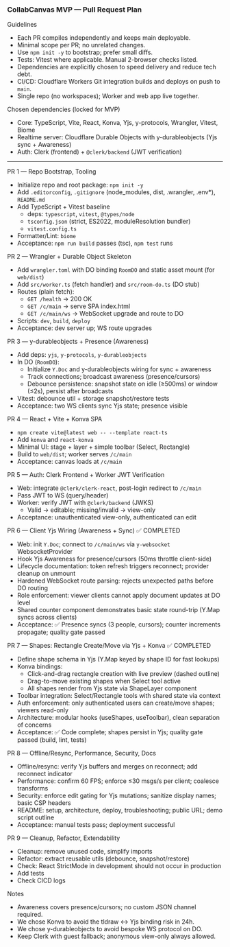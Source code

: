 ### CollabCanvas MVP — Pull Request Plan

Guidelines
- Each PR compiles independently and keeps main deployable.
- Minimal scope per PR; no unrelated changes.
- Use `npm init -y` to bootstrap; prefer small diffs.
- Tests: Vitest where applicable. Manual 2-browser checks listed.
- Dependencies are explicitly chosen to speed delivery and reduce tech debt.
- CI/CD: Cloudflare Workers Git integration builds and deploys on push to `main`.
- Single repo (no workspaces); Worker and web app live together.

Chosen dependencies (locked for MVP)
- Core: TypeScript, Vite, React, Konva, Yjs, y-protocols, Wrangler, Vitest, Biome
- Realtime server: Cloudflare Durable Objects with y-durableobjects (Yjs sync + Awareness)
- Auth: Clerk (frontend) + `@clerk/backend` (JWT verification)

---

PR 1 — Repo Bootstrap, Tooling
- Initialize repo and root package: `npm init -y`
- Add `.editorconfig`, `.gitignore` (node_modules, dist, .wrangler, .env*), `README.md`
- Add TypeScript + Vitest baseline
  - deps: `typescript`, `vitest`, `@types/node`
  - `tsconfig.json` (strict, ES2022, moduleResolution bundler)
  - `vitest.config.ts`
- Formatter/Lint: `biome`
- Acceptance: `npm run build` passes (tsc), `npm test` runs

PR 2 — Wrangler + Durable Object Skeleton
- Add `wrangler.toml` with DO binding `RoomDO` and static asset mount (for `web/dist`)
- Add `src/worker.ts` (fetch handler) and `src/room-do.ts` (DO stub)
- Routes (plain fetch):
  - `GET /health` → 200 OK
  - `GET /c/main` → serve SPA index.html
  - `GET /c/main/ws` → WebSocket upgrade and route to DO
- Scripts: `dev`, `build`, `deploy`
- Acceptance: dev server up; WS route upgrades

PR 3 — y-durableobjects + Presence (Awareness)
- Add deps: `yjs`, `y-protocols`, `y-durableobjects`
- In DO (`RoomDO`):
  - Initialize `Y.Doc` and y-durableobjects wiring for sync + awareness
  - Track connections; broadcast awareness (presence/cursors)
  - Debounce persistence: snapshot state on idle (≥500ms) or window (≤2s), persist after broadcasts
- Vitest: debounce util + storage snapshot/restore tests
- Acceptance: two WS clients sync Yjs state; presence visible

PR 4 — React + Vite + Konva SPA
- `npm create vite@latest web -- --template react-ts`
- Add `konva` and `react-konva`
- Minimal UI: stage + layer + simple toolbar (Select, Rectangle)
- Build to `web/dist`; worker serves `/c/main`
- Acceptance: canvas loads at `/c/main`

PR 5 — Auth: Clerk Frontend + Worker JWT Verification
- Web: integrate `@clerk/clerk-react`, post-login redirect to `/c/main`
- Pass JWT to WS (query/header)
- Worker: verify JWT with `@clerk/backend` (JWKS)
  - Valid → editable; missing/invalid → view-only
- Acceptance: unauthenticated view-only, authenticated can edit

PR 6 — Client Yjs Wiring (Awareness + Sync) ✅ COMPLETED
- Web: init `Y.Doc`; connect to `/c/main/ws` via `y-websocket` WebsocketProvider
- Hook Yjs Awareness for presence/cursors (50ms throttle client-side)
- Lifecycle documentation: token refresh triggers reconnect; provider cleanup on unmount
- Hardened WebSocket route parsing: rejects unexpected paths before DO routing
- Role enforcement: viewer clients cannot apply document updates at DO level
- Shared counter component demonstrates basic state round-trip (Y.Map syncs across clients)
- Acceptance: ✅ Presence syncs (3 people, cursors); counter increments propagate; quality gate passed

PR 7 — Shapes: Rectangle Create/Move via Yjs + Konva ✅ COMPLETED
- Define shape schema in Yjs (Y.Map keyed by shape ID for fast lookups)
- Konva bindings:
  - Click-and-drag rectangle creation with live preview (dashed outline)
  - Drag-to-move existing shapes when Select tool active
  - All shapes render from Yjs state via ShapeLayer component
- Toolbar integration: Select/Rectangle tools with shared state via context
- Auth enforcement: only authenticated users can create/move shapes; viewers read-only
- Architecture: modular hooks (useShapes, useToolbar), clean separation of concerns
- Acceptance: ✅ Code complete; shapes persist in Yjs; quality gate passed (build, lint, tests)

PR 8 — Offline/Resync, Performance, Security, Docs
- Offline/resync: verify Yjs buffers and merges on reconnect; add reconnect indicator
- Performance: confirm 60 FPS; enforce ≤30 msgs/s per client; coalesce transforms
- Security: enforce edit gating for Yjs mutations; sanitize display names; basic CSP headers
- README: setup, architecture, deploy, troubleshooting; public URL; demo script outline
- Acceptance: manual tests pass; deployment successful

PR 9 — Cleanup, Refactor, Extendability
- Cleanup: remove unused code, simplify imports
- Refactor: extract reusable utils (debounce, snapshot/restore)
- Check: React StrictMode in development should not occur in production
- Add tests
- Check CICD logs

Notes
- Awareness covers presence/cursors; no custom JSON channel required.
- We chose Konva to avoid the tldraw ↔ Yjs binding risk in 24h.
- We chose y-durableobjects to avoid bespoke WS protocol on DO.
- Keep Clerk with guest fallback; anonymous view-only always allowed.

